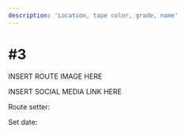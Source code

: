 ```yaml
---
description: 'Location, tape color, grade, name'
---
```


# \#3

INSERT ROUTE IMAGE HERE

INSERT SOCIAL MEDIA LINK HERE

Route setter: 

Set date:

